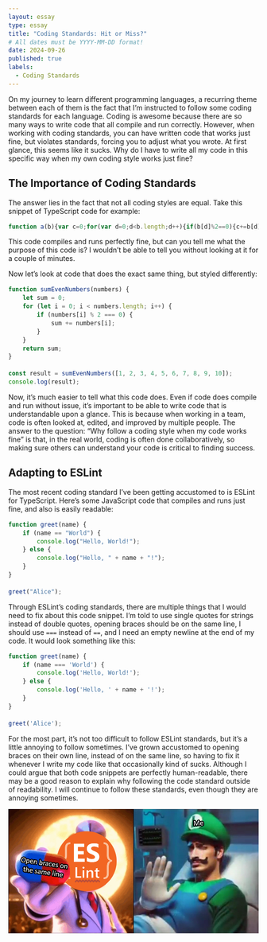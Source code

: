 ```yaml
---
layout: essay
type: essay
title: "Coding Standards: Hit or Miss?"
# All dates must be YYYY-MM-DD format!
date: 2024-09-26
published: true
labels:
  - Coding Standards
---
```


On my journey to learn different programming languages, a recurring theme between each of them is the fact that I’m instructed to follow some coding standards for each language. Coding is awesome because there are so many ways to write code that all compile and run correctly. However, when working with coding standards, you can have written code that works just fine, but violates standards, forcing you to adjust what you wrote. At first glance, this seems like it sucks. Why do I have to write all my code in this specific way when my own coding style works just fine?

## The Importance of Coding Standards

The answer lies in the fact that not all coding styles are equal. Take this snippet of TypeScript code for example:

```typescript
function a(b){var c=0;for(var d=0;d<b.length;d++){if(b[d]%2==0){c+=b[d];}}return c}console.log(a([1,2,3,4,5,6,7,8,9,10]));
```

This code compiles and runs perfectly fine, but can you tell me what the purpose of this code is? I wouldn’t be able to tell you without looking at it for a couple of minutes. 

Now let’s look at code that does the exact same thing, but styled differently:

```typescript
function sumEvenNumbers(numbers) {
    let sum = 0;
    for (let i = 0; i < numbers.length; i++) {
        if (numbers[i] % 2 === 0) {
            sum += numbers[i];
        }
    }
    return sum;
}

const result = sumEvenNumbers([1, 2, 3, 4, 5, 6, 7, 8, 9, 10]);
console.log(result);
```

Now, it’s much easier to tell what this code does. Even if code does compile and run without issue, it’s important to be able to write code that is understandable upon a glance. This is because when working in a team, code is often looked at, edited, and improved by multiple people. The answer to the question: “Why follow a coding style when my code works fine” is that, in the real world, coding is often done collaboratively, so making sure others can understand your code is critical to finding success.

## Adapting to ESLint

The most recent coding standard I’ve been getting accustomed to is ESLint for TypeScript. Here’s some JavaScript code that compiles and runs just fine, and also is easily readable:

```typescript
function greet(name) {
    if (name == "World") {
        console.log("Hello, World!");
    } else {
        console.log("Hello, " + name + "!");
    }
}

greet("Alice");
```

Through ESLint’s coding standards, there are multiple things that I would need to fix about this code snippet. I’m told to use single quotes for strings instead of double quotes, opening braces should be on the same line, I should use `===` instead of `==`, and I need an empty newline at the end of my code. It would look something like this:

```typescript
function greet(name) {
    if (name === 'World') {
        console.log('Hello, World!');
    } else {
        console.log('Hello, ' + name + '!');
    }
}

greet('Alice');
```

For the most part, it’s not too difficult to follow ESLint standards, but it’s a little annoying to follow sometimes. I’ve grown accustomed to opening braces on their own line, instead of on the same line, so having to fix it whenever I write my code like that occasionally kind of sucks. Although I could argue that both code snippets are perfectly human-readable, there may be a good reason to explain why following the code standard outside of readability. I will continue to follow these standards, even though they are annoying sometimes.

<img class="img-fluid" src="../img/eslint.png">